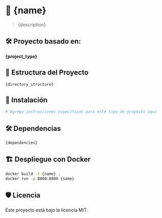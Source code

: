 # 🚀 {name}

> {description}

## 🛠️ Proyecto basado en:
**{project_type}**

## 📂 Estructura del Proyecto
```
{directory_structure}
```

## 🔧 Instalación

```sh
# Agrega instrucciones específicas para este tipo de proyecto aquí
```

## 🛠 Dependencias
```sh
{dependencies}
```

## 🏗️ Despliegue con Docker
```sh
docker build -t {name} .
docker run -p 8080:8080 {name}
```

## 🛡️ Licencia
Este proyecto está bajo la licencia MIT.
